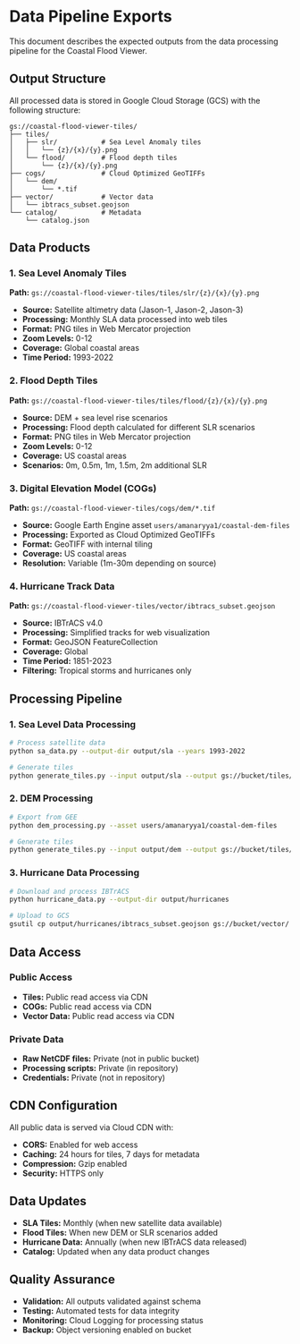 # Data Pipeline Exports

This document describes the expected outputs from the data processing pipeline for the Coastal Flood Viewer.

## Output Structure

All processed data is stored in Google Cloud Storage (GCS) with the following structure:

```
gs://coastal-flood-viewer-tiles/
├── tiles/
│   ├── slr/           # Sea Level Anomaly tiles
│   │   └── {z}/{x}/{y}.png
│   └── flood/         # Flood depth tiles
│       └── {z}/{x}/{y}.png
├── cogs/              # Cloud Optimized GeoTIFFs
│   └── dem/
│       └── *.tif
├── vector/            # Vector data
│   └── ibtracs_subset.geojson
└── catalog/           # Metadata
    └── catalog.json
```

## Data Products

### 1. Sea Level Anomaly Tiles

**Path:** `gs://coastal-flood-viewer-tiles/tiles/slr/{z}/{x}/{y}.png`

- **Source:** Satellite altimetry data (Jason-1, Jason-2, Jason-3)
- **Processing:** Monthly SLA data processed into web tiles
- **Format:** PNG tiles in Web Mercator projection
- **Zoom Levels:** 0-12
- **Coverage:** Global coastal areas
- **Time Period:** 1993-2022

### 2. Flood Depth Tiles

**Path:** `gs://coastal-flood-viewer-tiles/tiles/flood/{z}/{x}/{y}.png`

- **Source:** DEM + sea level rise scenarios
- **Processing:** Flood depth calculated for different SLR scenarios
- **Format:** PNG tiles in Web Mercator projection
- **Zoom Levels:** 0-12
- **Coverage:** US coastal areas
- **Scenarios:** 0m, 0.5m, 1m, 1.5m, 2m additional SLR

### 3. Digital Elevation Model (COGs)

**Path:** `gs://coastal-flood-viewer-tiles/cogs/dem/*.tif`

- **Source:** Google Earth Engine asset `users/amanaryya1/coastal-dem-files`
- **Processing:** Exported as Cloud Optimized GeoTIFFs
- **Format:** GeoTIFF with internal tiling
- **Coverage:** US coastal areas
- **Resolution:** Variable (1m-30m depending on source)

### 4. Hurricane Track Data

**Path:** `gs://coastal-flood-viewer-tiles/vector/ibtracs_subset.geojson`

- **Source:** IBTrACS v4.0
- **Processing:** Simplified tracks for web visualization
- **Format:** GeoJSON FeatureCollection
- **Coverage:** Global
- **Time Period:** 1851-2023
- **Filtering:** Tropical storms and hurricanes only

## Processing Pipeline

### 1. Sea Level Data Processing

```bash
# Process satellite data
python sa_data.py --output-dir output/sla --years 1993-2022

# Generate tiles
python generate_tiles.py --input output/sla --output gs://bucket/tiles/slr
```

### 2. DEM Processing

```bash
# Export from GEE
python dem_processing.py --asset users/amanaryya1/coastal-dem-files

# Generate tiles
python generate_tiles.py --input output/dem --output gs://bucket/tiles/dem
```

### 3. Hurricane Data Processing

```bash
# Download and process IBTrACS
python hurricane_data.py --output-dir output/hurricanes

# Upload to GCS
gsutil cp output/hurricanes/ibtracs_subset.geojson gs://bucket/vector/
```

## Data Access

### Public Access

- **Tiles:** Public read access via CDN
- **COGs:** Public read access via CDN
- **Vector Data:** Public read access via CDN

### Private Data

- **Raw NetCDF files:** Private (not in public bucket)
- **Processing scripts:** Private (in repository)
- **Credentials:** Private (not in repository)

## CDN Configuration

All public data is served via Cloud CDN with:

- **CORS:** Enabled for web access
- **Caching:** 24 hours for tiles, 7 days for metadata
- **Compression:** Gzip enabled
- **Security:** HTTPS only

## Data Updates

- **SLA Tiles:** Monthly (when new satellite data available)
- **Flood Tiles:** When new DEM or SLR scenarios added
- **Hurricane Data:** Annually (when new IBTrACS data released)
- **Catalog:** Updated when any data product changes

## Quality Assurance

- **Validation:** All outputs validated against schema
- **Testing:** Automated tests for data integrity
- **Monitoring:** Cloud Logging for processing status
- **Backup:** Object versioning enabled on bucket
